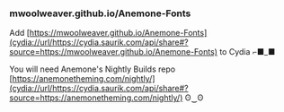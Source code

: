 ### mwoolweaver.github.io/Anemone-Fonts



Add [https://mwoolweaver.github.io/Anemone-Fonts](cydia://url/https://cydia.saurik.com/api/share#?source=https://mwoolweaver.github.io/Anemone-Fonts) to Cydia ⌐■_■

You will need Anemone's Nightly Builds repo [https://anemonetheming.com/nightly/](cydia://url/https://cydia.saurik.com/api/share#?source=https://anemonetheming.com/nightly/) ʘ‿ʘ 
